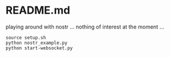# README.md

playing around with nostr ... nothing of interest at the moment ...

```
source setup.sh
python nostr_example.py
python start-websocket.py
```